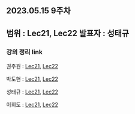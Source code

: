 ## 2023.05.15 9주차
범위 : Lec21, Lec22
발표자 : 성태규
---
### 강의 정리 link

권주원 : [Lec21](), [Lec22]()

박도현 : [Lec21](https://dohlab.tistory.com/37), [Lec22](https://dohlab.tistory.com/38)

성태규 : [Lec21](), [Lec22]()

이희도 : [Lec21](), [Lec22]()
